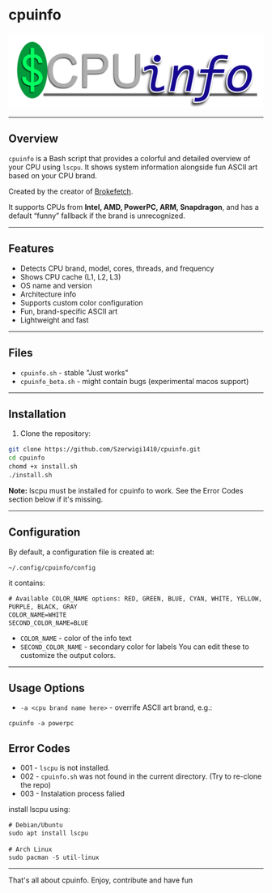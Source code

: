 # cpuinfo

![logo](photos/CPUinfo-logo.png)

---

## Overview
`cpuinfo` is a Bash script that provides a colorful and detailed overview of your CPU using `lscpu`. It shows system information alongside fun ASCII art based on your CPU brand.  

Created by the creator of [Brokefetch](https://github.com/Szerwigi1410/brokefetch).

It supports CPUs from **Intel, AMD, PowerPC, ARM, Snapdragon**, and has a default “funny” fallback if the brand is unrecognized.

---

## Features
- Detects CPU brand, model, cores, threads, and frequency
- Shows CPU cache (L1, L2, L3)
- OS name and version
- Architecture info
- Supports custom color configuration
- Fun, brand-specific ASCII art
- Lightweight and fast

---

## Files

- `cpuinfo.sh` - stable "Just works"
- `cpuinfo_beta.sh` - might contain bugs (experimental macos support)

---

## Installation

1. Clone the repository:

```bash
git clone https://github.com/Szerwigi1410/cpuinfo.git
cd cpuinfo
chomd +x install.sh
./install.sh
```
**Note:** lscpu must be installed for cpuinfo to work. See the Error Codes section below if it's missing.

---

## Configuration
By default, a configuration file is created at:
```
~/.config/cpuinfo/config
```
it contains:
```
# Available COLOR_NAME options: RED, GREEN, BLUE, CYAN, WHITE, YELLOW, PURPLE, BLACK, GRAY
COLOR_NAME=WHITE
SECOND_COLOR_NAME=BLUE
```
- `COLOR_NAME` - color of the info text
- `SECOND_COLOR_NAME` - secondary color for labels
You can edit these to customize the output colors.

---

## Usage Options
- `-a <cpu brand name here>` - overrife ASCII art brand, e.g.:
```
cpuinfo -a powerpc
```

## Error Codes
- 001 - `lscpu` is not installed.
- 002 - `cpuinfo.sh` was not found in the current directory. (Try to re-clone the repo)
- 003 - Instalation process falied

install lscpu using:

```
# Debian/Ubuntu
sudo apt install lscpu

# Arch Linux
sudo pacman -S util-linux
```

---
That's all about cpuinfo. Enjoy, contribute and have fun
